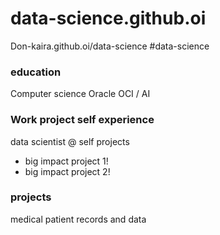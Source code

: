 # data-science.github.oi
Don-kaira.github.oi/data-science
#data-science

### education
Computer science Oracle OCI / AI

### Work project self experience
data scientist @ self projects
  - big impact project 1!
  - big impact project 2!
### projects 
  medical patient records and data
